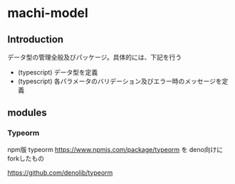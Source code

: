 # machi-model

## Introduction

データ型の管理全般及びパッケージ。具体的には、下記を行う

- (typescript) データ型を定義
- (typescript) 各パラメータのバリデーション及びエラー時のメッセージを定義

## modules

### Typeorm

npm版 typeorm <https://www.npmjs.com/package/typeorm> を deno向けにforkしたもの

<https://github.com/denolib/typeorm>
